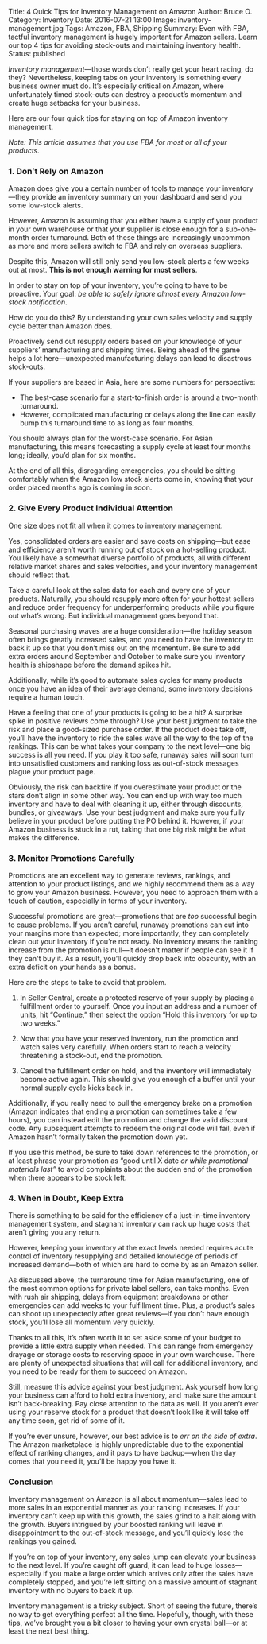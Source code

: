 Title: 4 Quick Tips for Inventory Management on Amazon
Author: Bruce O.
Category: Inventory
Date: 2016-07-21 13:00
Image: inventory-management.jpg
Tags: Amazon, FBA, Shipping
Summary: Even with FBA, tactful inventory management is hugely important for Amazon sellers. Learn our top 4 tips for avoiding stock-outs and maintaining inventory health.
Status: published

*Inventory management*—those words don’t really get your heart racing, do they? Nevertheless, keeping tabs on your inventory is something every business owner must do. It’s especially critical on Amazon, where unfortunately timed stock-outs can destroy a product’s momentum and create huge setbacks for your business.

Here are our four quick tips for staying on top of Amazon inventory management.

*Note: This article assumes that you use FBA for most or all of your products.*

### 1. Don’t Rely on Amazon 

Amazon does give you a certain number of tools to manage your inventory—they provide an inventory summary on your dashboard and send you some low-stock alerts. 

However, Amazon is assuming that you either have a supply of your product in your own warehouse or that your supplier is close enough for a sub-one-month order turnaround. Both of these things are increasingly uncommon as more and more sellers switch to FBA and rely on overseas suppliers.

Despite this, Amazon will still only send you low-stock alerts a few weeks out at most. **This is not enough warning for most sellers**. 

In order to stay on top of your inventory, you’re going to have to be proactive. Your goal: *be able to safely ignore almost every Amazon low-stock notification*.

How do you do this? By understanding your own sales velocity and supply cycle better than Amazon does.

Proactively send out resupply orders based on your knowledge of your suppliers’ manufacturing and shipping times. Being ahead of the game helps a lot here—unexpected manufacturing delays can lead to disastrous stock-outs. 

If your suppliers are based in Asia, here are some numbers for perspective: 
 
* The best-case scenario for a start-to-finish order is around a two-month turnaround.  
* However, complicated manufacturing or delays along the line can easily bump this turnaround time to as long as four months. 

You should always plan for the worst-case scenario. For Asian manufacturing, this means forecasting a supply cycle at least four months long; ideally, you’d plan for six months. 

At the end of all this, disregarding emergencies, you should be sitting comfortably when the Amazon low stock alerts come in, knowing that your order placed months ago is coming in soon.

### 2. Give Every Product Individual Attention

One size does not fit all when it comes to inventory management.

Yes, consolidated orders are easier and save costs on shipping—but ease and efficiency aren’t worth running out of stock on a hot-selling product. You likely have a somewhat diverse portfolio of products, all with different relative market shares and sales velocities, and your inventory management should reflect that. 

Take a careful look at the sales data for each and every one of your products. Naturally, you should resupply more often for your hottest sellers and reduce order frequency for underperforming products while you figure out what’s wrong. But individual management goes beyond that.

Seasonal purchasing waves are a huge consideration—the holiday season often brings greatly increased sales, and you need to have the inventory to back it up so that you don’t miss out on the momentum. Be sure to add extra orders around September and October to make sure you inventory health is shipshape before the demand spikes hit.

Additionally, while it’s good to automate sales cycles for many products once you have an idea of their average demand, some inventory decisions require a human touch. 

Have a feeling that one of your products is going to be a hit? A surprise spike in positive reviews come through? Use your best judgment to take the risk and place a good-sized purchase order. If the product does take off, you’ll have the inventory to ride the sales wave all the way to the top of the rankings. This can be what takes your company to the next level—one big success is all you need. If you play it too safe, runaway sales will soon turn into unsatisfied customers and ranking loss as out-of-stock messages plague your product page.

Obviously, the risk can backfire if you overestimate your product or the stars don’t align in some other way. You can end up with way too much inventory and have to deal with cleaning it up, either through discounts, bundles, or giveaways. Use your best judgment and make sure you fully believe in your product before putting the PO behind it. However, if your Amazon business is stuck in a rut, taking that one big risk might be what makes the difference.

### 3. Monitor Promotions Carefully

Promotions are an excellent way to generate reviews, rankings, and attention to your product listings, and we highly recommend them as a way to grow your Amazon business. However, you need to approach them with a touch of caution, especially in terms of your inventory. 

Successful promotions are great—promotions that are *too* successful begin to cause problems. If you aren’t careful, runaway promotions can cut into your margins more than expected; more importantly, they can completely clean out your inventory if you’re not ready. No inventory means the ranking increase from the promotion is null—it doesn't matter if people can see it if they can't buy it. As a result, you’ll quickly drop back into obscurity, with an extra deficit on your hands as a bonus.

Here are the steps to take to avoid that problem.

1. In Seller Central, create a protected reserve of your supply by placing a fulfillment order to yourself. Once you input an address and a number of units, hit “Continue,” then select the option “Hold this inventory for up to two weeks.”

2. Now that you have your reserved inventory, run the promotion and watch sales very carefully. When orders start to reach a velocity threatening a stock-out, end the promotion.

3. Cancel the fulfillment order on hold, and the inventory will immediately become active again. This should give you enough of a buffer until your normal supply cycle kicks back in.

Additionally, if you really need to pull the emergency brake on a promotion (Amazon indicates that ending a promotion can sometimes take a few hours), you can instead edit the promotion and change the valid discount code. Any subsequent attempts to redeem the original code will fail, even if Amazon hasn’t formally taken the promotion down yet.

If you use this method, be sure to take down references to the promotion, or at least phrase your promotion as “good until X date *or while promotional materials last”* to avoid complaints about the sudden end of the promotion when there appears to be stock left.

### 4. When in Doubt, Keep Extra

There is something to be said for the efficiency of a just-in-time inventory management system, and stagnant inventory can rack up huge costs that aren’t giving you any return.

However, keeping your inventory at the exact levels needed requires acute control of inventory resupplying and detailed knowledge of periods of increased demand—both of which are hard to come by as an Amazon seller.

As discussed above, the turnaround time for Asian manufacturing, one of the most common options for private label sellers, can take months. Even with rush air shipping, delays from equipment breakdowns or other emergencies can add weeks to your fulfillment time. Plus, a product’s sales can shoot up unexpectedly after great reviews—if you don’t have enough stock, you’ll lose all momentum very quickly. 

Thanks to all this, it’s often worth it to set aside some of your budget to provide a little extra supply when needed. This can range from emergency drayage or storage costs to reserving space in your own warehouse. There are plenty of unexpected situations that will call for additional inventory, and you need to be ready for them to succeed on Amazon.

Still, measure this advice against your best judgment. Ask yourself how long your business can afford to hold extra inventory, and make sure the amount isn’t back-breaking. Pay close attention to the data as well. If you aren’t ever using your reserve stock for a product that doesn’t look like it will take off any time soon, get rid of some of it.


If you’re ever unsure, however, our best advice is to *err on the side of extra*. The Amazon marketplace is highly unpredictable due to the exponential effect of ranking changes, and it pays to have backup—when the day comes that you need it, you’ll be happy you have it.

### Conclusion

Inventory management on Amazon is all about momentum—sales lead to more sales in an exponential manner as your ranking increases. If your inventory can’t keep up with this growth, the sales grind to a halt along with the growth. Buyers intrigued by your boosted ranking will leave in disappointment to the out-of-stock message, and you’ll quickly lose the rankings you gained.

If you’re on top of your inventory, any sales jump can elevate your business to the next level. If you’re caught off guard, it can lead to huge losses—especially if you make a large order which arrives only after the sales have completely stopped, and you’re left sitting on a massive amount of stagnant inventory with no buyers to back it up.

Inventory management is a tricky subject. Short of seeing the future, there’s no way to get everything perfect all the time. Hopefully, though, with these tips, we’ve brought you a bit closer to having your own crystal ball—or at least the next best thing. 


